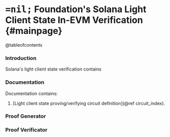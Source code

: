 # <span style='font-family: monospace'>=nil;</span> Foundation's Solana Light Client State In-EVM Verification {#mainpage}

@tableofcontents

### Introduction

Solana's light client state verification contains 

### Documentation 

Documentation contains:
1. [Light client state proving/verifying circuit definition](@ref circuit_index).

### Proof Generator

### Proof Verificator